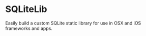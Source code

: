 # SQLiteLib
Easily build a custom SQLite static library for use in OSX and iOS frameworks and apps.
